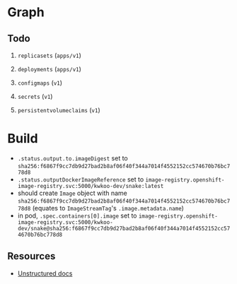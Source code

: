 # Graph

## Todo

1. `replicasets` (`apps/v1`)

1. `deployments` (`apps/v1`)

1. `configmaps` (`v1`)

1. `secrets` (`v1`)

1. `persistentvolumeclaims` (`v1`)


# Build

* `.status.output.to.imageDigest` set to `sha256:f6867f9cc7db9d27bad2b8af06f40f344a7014f4552152cc574670b76bc778d8`
* `.status.outputDockerImageReference` set to `image-registry.openshift-image-registry.svc:5000/kwkoo-dev/snake:latest`
* should create `Image` object with name `sha256:f6867f9cc7db9d27bad2b8af06f40f344a7014f4552152cc574670b76bc778d8` (equates to `ImageStreamTag`'s `.image.metadata.name`)
* in pod, `.spec.containers[0].image` set to `image-registry.openshift-image-registry.svc:5000/kwkoo-dev/snake@sha256:f6867f9cc7db9d27bad2b8af06f40f344a7014f4552152cc574670b76bc778d8`


## Resources

* [Unstructured docs](https://pkg.go.dev/k8s.io/apimachinery/pkg/apis/meta/v1/unstructured#Unstructured)
